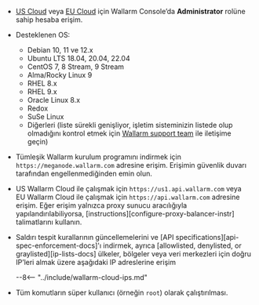 * [US Cloud](https://us1.my.wallarm.com/) veya [EU Cloud](https://my.wallarm.com/) için Wallarm Console’da **Administrator** rolüne sahip hesaba erişim.
* Desteklenen OS:

    * Debian 10, 11 ve 12.x
    * Ubuntu LTS 18.04, 20.04, 22.04
    * CentOS 7, 8 Stream, 9 Stream
    * Alma/Rocky Linux 9
    * RHEL 8.x
    * RHEL 9.x
    * Oracle Linux 8.x
    * Redox
    * SuSe Linux
    * Diğerleri (liste sürekli genişliyor, işletim sisteminizin listede olup olmadığını kontrol etmek için [Wallarm support team](mailto:support@wallarm.com) ile iletişime geçin)

* Tümleşik Wallarm kurulum programını indirmek için `https://meganode.wallarm.com` adresine erişim. Erişimin güvenlik duvarı tarafından engellenmediğinden emin olun.
* US Wallarm Cloud ile çalışmak için `https://us1.api.wallarm.com` veya EU Wallarm Cloud ile çalışmak için `https://api.wallarm.com` adresine erişim. Eğer erişim yalnızca proxy sunucu aracılığıyla yapılandırılabiliyorsa, [instructions][configure-proxy-balancer-instr] talimatlarını kullanın.
* Saldırı tespit kurallarının güncellemelerini ve [API specifications][api-spec-enforcement-docs]'ı indirmek, ayrıca [allowlisted, denylisted, or graylisted][ip-lists-docs] ülkeler, bölgeler veya veri merkezleri için doğru IP’leri almak üzere aşağıdaki IP adreslerine erişim

    --8<-- "../include/wallarm-cloud-ips.md"
* Tüm komutların süper kullanıcı (örneğin `root`) olarak çalıştırılması.